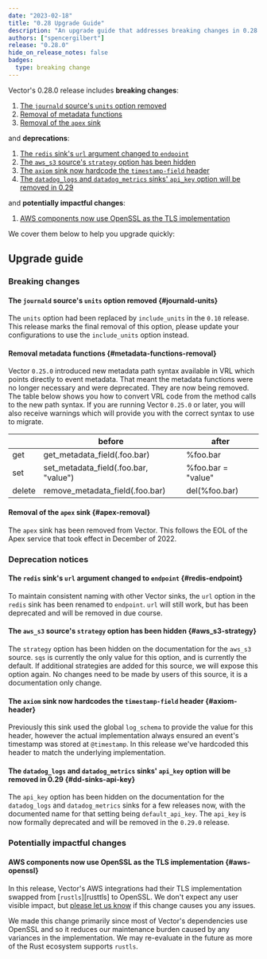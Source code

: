```yaml
---
date: "2023-02-18"
title: "0.28 Upgrade Guide"
description: "An upgrade guide that addresses breaking changes in 0.28.0"
authors: ["spencergilbert"]
release: "0.28.0"
hide_on_release_notes: false
badges:
  type: breaking change
---
```


Vector's 0.28.0 release includes **breaking changes**:

1. [The `journald` source's `units` option removed](#journald-units)
2. [Removal of metadata functions](#metadata-functions-removal)
3. [Removal of the `apex` sink](#apex-removal)

and **deprecations**:

1. [The `redis` sink's `url` argument changed to `endpoint`](#redis-endpoint)
2. [The `aws_s3` source's `strategy` option has been hidden](#aws_s3-strategy)
3. [The `axiom` sink now hardcode the `timestamp-field` header](#axiom-header)
4. [The `datadog_logs` and `datadog_metrics` sinks' `api_key` option will be removed in 0.29](#dd-sinks-api-key)

and **potentially impactful changes**:

1. [AWS components now use OpenSSL as the TLS implementation](#aws-openssl)

We cover them below to help you upgrade quickly:

## Upgrade guide

### Breaking changes

#### The `journald` source's `units` option removed {#journald-units}

The `units` option had been replaced by `include_units` in the `0.10` release. This release marks the final removal
of this option, please update your configurations to use the `include_units` option instead.

#### Removal metadata functions {#metadata-functions-removal}

Vector `0.25.0` introduced new metadata path syntax available in VRL which points
directly to event metadata. That meant the metadata functions were no longer necessary and
were deprecated. They are now being removed. The table below shows you how to convert
VRL code from the method calls to the new path syntax. If you are running Vector `0.25.0`
or later, you will also receive warnings which will provide you with the correct
syntax to use to migrate.

|        | before                                | after              |
|--------|---------------------------------------|--------------------|
| get    | get_metadata_field(.foo.bar)          | %foo.bar           |
| set    | set_metadata_field(.foo.bar, "value") | %foo.bar = "value" |
| delete | remove_metadata_field(.foo.bar)       | del(%foo.bar)      |

#### Removal of the `apex` sink {#apex-removal}

The `apex` sink has been removed from Vector. This follows the EOL of the Apex service that took
effect in December of 2022.

### Deprecation notices

#### The `redis` sink's `url` argument changed to `endpoint` {#redis-endpoint}

To maintain consistent naming with other Vector sinks, the `url` option in the
`redis` sink has been renamed to `endpoint`. `url` will still work, but has
been deprecated and will be removed in due course.

#### The `aws_s3` source's `strategy` option has been hidden {#aws_s3-strategy}

The `strategy` option has been hidden on the documentation for the `aws_s3` source.
`sqs` is currently the only value for this option, and is currently the default. If
additional strategies are added for this source, we will expose this option again.
No changes need to be made by users of this source, it is a documentation only change.

#### The `axiom` sink now hardcodes the `timestamp-field` header {#axiom-header}

Previously this sink used the global `log_schema` to provide the value for this header, however the
actual implementation always ensured an event's timestamp was stored at `@timestamp`. In this release
we've hardcoded this header to match the underlying implementation.

#### The `datadog_logs` and `datadog_metrics` sinks' `api_key` option will be removed in 0.29 {#dd-sinks-api-key}

The `api_key` option has been hidden on the documentation for the `datadog_logs`
and `datadog_metrics` sinks for a few releases now, with the documented name for
that setting being `default_api_key`. The `api_key` is now formally deprecated and
will be removed in the `0.29.0` release.

### Potentially impactful changes

#### AWS components now use OpenSSL as the TLS implementation {#aws-openssl}

In this release, Vector's AWS integrations had their TLS implementation swapped from
[`rustls`][rusttls] to OpenSSL. We don't expect any user visible impact,
but [please let us know][bug_report] if this change causes you any issues.

We made this change primarily since most of Vector's dependencies use OpenSSL and so it reduces our
maintenance burden caused by any variances in the implementation. We may re-evaluate in the future
as more of the Rust ecosystem supports `rustls`.

[rustls]: https://github.com/rustls/rustls
[bug_report]: https://github.com/vectordotdev/vector/issues/new?assignees=&labels=type%3A+bug&template=bug.yml
